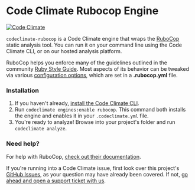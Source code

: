 # Code Climate Rubocop Engine

[![Code Climate](https://codeclimate.com/repos/55ccc68e6956802d030012f3/badges/fce009562bca1c1fc8dc/gpa.svg)](https://codeclimate.com/repos/55ccc68e6956802d030012f3/feed)

`codeclimate-rubocop` is a Code Climate engine that wraps the [RuboCop](https://github.com/bbatsov/rubocop) static analysis tool. You can run it on your command line using the Code Climate CLI, or on our hosted analysis platform.

RuboCop helps you enforce many of the guidelines outlined in the community [Ruby Style Guide](https://github.com/bbatsov/ruby-style-guide). Most aspects of its behavior can be tweaked via various [configuration options](https://github.com/bbatsov/rubocop/blob/master/config/default.yml), which are set in a **.rubocop.yml** file.

### Installation

1. If you haven't already, [install the Code Climate CLI](https://github.com/codeclimate/codeclimate).
2. Run `codeclimate engines:enable rubocop`. This command both installs the engine and enables it in your `.codeclimate.yml` file.
3. You're ready to analyze! Browse into your project's folder and run `codeclimate analyze`.

### Need help?

For help with RuboCop, [check out their documentation](https://github.com/bbatsov/rubocop).

If you're running into a Code Climate issue, first look over this project's [GitHub Issues](https://github.com/codeclimate/codeclimate-rubocop/issues), as your question may have already been covered. If not, [go ahead and open a support ticket with us](https://codeclimate.com/help).
